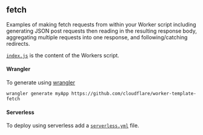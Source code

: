 ## fetch

Examples of making fetch requests from within your Worker script including generating JSON post requests then reading in the resulting response body, aggregating multiple requests into one response, and following/catching redirects.

[`index.js`](https://github.com/cloudflare/worker-template-fetch/blob/master/index.js) is the content of the Workers script.

#### Wrangler
To generate using [wrangler](https://github.com/cloudflare/wrangler)

```
wrangler generate myApp https://github.com/cloudflare/worker-template-fetch
```

#### Serverless
To deploy using serverless add a [`serverless.yml`](https://serverless.com/framework/docs/providers/cloudflare/) file.
